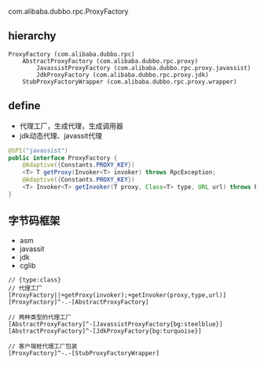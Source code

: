 com.alibaba.dubbo.rpc.ProxyFactory

## hierarchy
```
ProxyFactory (com.alibaba.dubbo.rpc)
    AbstractProxyFactory (com.alibaba.dubbo.rpc.proxy)
        JavassistProxyFactory (com.alibaba.dubbo.rpc.proxy.javassist)
        JdkProxyFactory (com.alibaba.dubbo.rpc.proxy.jdk)
    StubProxyFactoryWrapper (com.alibaba.dubbo.rpc.proxy.wrapper)
```

## define
* 代理工厂，生成代理，生成调用器
* jdk动态代理、javassit代理

```java
@SPI("javassist")
public interface ProxyFactory {
    @Adaptive({Constants.PROXY_KEY})
    <T> T getProxy(Invoker<T> invoker) throws RpcException;
    @Adaptive({Constants.PROXY_KEY})
    <T> Invoker<T> getInvoker(T proxy, Class<T> type, URL url) throws RpcException;
}
```

## 字节码框架
* asm
* javassit
* jdk
* cglib

```yuml
// {type:class}
// 代理工厂
[ProxyFactory||+getProxy(invoker);+getInvoker(proxy,type,url)]
[ProxyFactory]^-.-[AbstractProxyFactory]

// 两种类型的代理工厂
[AbstractProxyFactory]^-[JavassistProxyFactory{bg:steelblue}]
[AbstractProxyFactory]^-[JdkProxyFactory{bg:turquoise}]

// 客户端桩代理工厂包装
[ProxyFactory]^-.-[StubProxyFactoryWrapper]
```